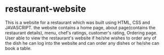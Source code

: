 # restaurant-website
This is a website for a restaurant which was built using HTML, CSS and JAVASCRIPT. the website contains a home page, about page(contains the restaurant details), menu, chef's ratings, customer's rating, Ordering page. User able to view the restaurant's website if he/she wishes to order any of the dish he can log into the website and can order any dishes or he/she can book a table.
